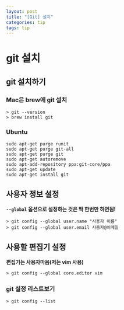 ```yaml
---
layout: post
title: "[Git] 설치"
categories: tip
tags: tip
---
```


# git 설치


## git 설치하기

### Mac은 brew에 git 설치
```
> git --version
> brew install git
```

### Ubuntu
```shell
sudo apt-get purge runit
sudo apt-get purge git-all
sudo apt-get purge git
sudo apt-get autoremove
sudo apt-add-repository ppa:git-core/ppa
sudo apt-get update
sudo apt-get install git
```

## 사용자 정보 설정

**`--global` 옵션으로 설정하는 것은 딱 한번만 하면됨!**

```
> git config --global user.name "사용자 이름"
> git config --global user.email 사용자@이메일
```

## 사용할 편집기 설정
**편집기는 사용자마음(저는 vim 사용)**

```
> git config --global core.editor vim
```

### git 설정 리스트보기

```
> git config --list
```


